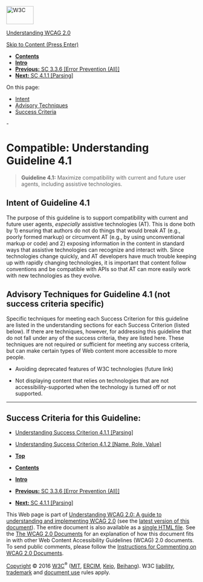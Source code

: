 [<img src="https://www.w3.org/StyleSheets/TR/2016/logos/W3C" alt="W3C" width="72" height="48" />](http://www.w3.org/)

[Understanding WCAG 2.0](Overview.html)

[Skip to Content (Press Enter)](#maincontent)

<span id="top"></span>

-   **[Contents](Overview.html#contents "Table of Contents")**
-   **[Intro](intro.html "Introduction to Understanding WCAG 2.0")**
-   [**Previous:** SC 3.3.6 \[Error Prevention (All)\]](minimize-error-reversible-all.html "Understanding SC  3.3.6 [Error Prevention (All)]")
-   [**Next:** SC 4.1.1 \[Parsing\]](ensure-compat-parses.html "Understanding SC  4.1.1 [Parsing]")

On this page:

-   [Intent](#ensure-compat)
-   [Advisory Techniques](#ensure-compat)
-   [Success Criteria](#ensure-compat-sc)

<span id="maincontent">-</span>

<span id="ensure-compat"></span> **Compatible**<span class="screenreader">:</span> Understanding Guideline 4.1
==============================================================================================================

> **Guideline 4.1:** Maximize compatibility with current and future user agents, including assistive technologies.

<span id="ensure-compat-intent"></span> Intent of Guideline 4.1
---------------------------------------------------------------

The purpose of this guideline is to support compatibility with current and future user agents, *especially* assistive technologies (AT). This is done both by 1) ensuring that authors do not do things that would break AT (e.g., poorly formed markup) or circumvent AT (e.g., by using unconventional markup or code) and 2) exposing information in the content in standard ways that assistive technologies can recognize and interact with. Since technologies change quickly, and AT developers have much trouble keeping up with rapidly changing technologies, it is important that content follow conventions and be compatible with APIs so that AT can more easily work with new technologies as they evolve.

<span id="ensure-compat-adv"></span> Advisory Techniques for Guideline 4.1 (not success criteria specific)
----------------------------------------------------------------------------------------------------------

Specific techniques for meeting each Success Criterion for this guideline are listed in the understanding sections for each Success Criterion (listed below). If there are techniques, however, for addressing this guideline that do not fall under any of the success criteria, they are listed here. These techniques are not required or sufficient for meeting any success criteria, but can make certain types of Web content more accessible to more people.

-   Avoiding deprecated features of W3C technologies (future link)

-   Not displaying content that relies on technologies that are not accessibility-supported when the technology is turned off or not supported.

------------------------------------------------------------------------

Success Criteria for this Guideline:
------------------------------------

-   [Understanding Success Criterion 4.1.1 \[Parsing\]](ensure-compat-parses.html)
-   [Understanding Success Criterion 4.1.2 \[Name, Role, Value\]](ensure-compat-rsv.html)

-   **[Top](#top)**
-   **[Contents](Overview.html#contents "Table of Contents")**
-   **[Intro](intro.html "Introduction to Understanding WCAG 2.0")**
-   [**Previous:** SC 3.3.6 \[Error Prevention (All)\]](minimize-error-reversible-all.html "Understanding SC  3.3.6 [Error Prevention (All)]")
-   [**Next:** SC 4.1.1 \[Parsing\]](ensure-compat-parses.html "Understanding SC  4.1.1 [Parsing]")

This Web page is part of [Understanding WCAG 2.0: A guide to understanding and implementing WCAG 2.0](Overview.html) (see the [latest version of this document](http://www.w3.org/TR/UNDERSTANDING-WCAG20/ensure-compat.html)). The entire document is also available as a [single HTML file](complete.html). See the [The WCAG 2.0 Documents](http://www.w3.org/WAI/intro/wcag20) for an explanation of how this document fits in with other Web Content Accessibility Guidelines (WCAG) 2.0 documents. To send public comments, please follow the [Instructions for Commenting on WCAG 2.0 Documents](http://www.w3.org/WAI/WCAG20/comments/).

[Copyright](http://www.w3.org/Consortium/Legal/ipr-notice#Copyright) © 2016 [W3C](http://www.w3.org/)<sup>®</sup> ([MIT](http://www.csail.mit.edu/), [ERCIM](http://www.ercim.eu/), [Keio](http://www.keio.ac.jp/), [Beihang](http://ev.buaa.edu.cn/)). W3C [liability](http://www.w3.org/Consortium/Legal/ipr-notice#Legal_Disclaimer), [trademark](http://www.w3.org/Consortium/Legal/ipr-notice#W3C_Trademarks) and [document use](http://www.w3.org/Consortium/Legal/copyright-documents) rules apply.
